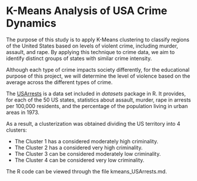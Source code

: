 # K-Means Analysis of USA Crime Dynamics

The purpose of this study is to apply K-Means clustering to classify regions of the United States based on levels of violent crime, including murder, assault, and rape. By applying this technique to crime data, we aim to identify distinct groups of states with similar crime intensity.

Although each type of crime impacts society differently, for the educational purpose of this project, we will determine the level of violence based on the average across the different types of crime.

The [USArrests](https://www.rdocumentation.org/packages/datasets/versions/3.6.2/topics/USArrests) is a data set included in *datasets* package in R. It provides, for each of the 50 US states, statistics about assault, murder, rape in arrests per 100,000 residents, and the percentage of the population living in urban areas in 1973.

As a result, a clusterization was obtained dividing the US territory into 4 clusters:

- The Cluster 1 has a considered moderately high criminality.  
- The Cluster 2 has a considered very high criminality.  
- The Cluster 3 can be considered moderately low criminality.
- The Cluster 4 can be considered very low criminality.

The R code can be viewed through the file kmeans_USArrests.md.
